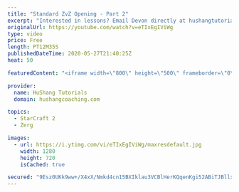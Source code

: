 ```yaml
---
title: "Standard ZvZ Opening - Part 2"
excerpt: "Interested in lessons? Email Devon directly at hushangtutorials@outlook.com ------------------------------------------------------------------------------------------------------- Want to support HuShang Tutorials directly? Patreon is a website where you can contribute a monthly donation that will help"
originalUrl: https://youtube.com/watch?v=eTIxEgIViWg
type: video
price: Free
length: PT12M35S
publishedDateTime: 2020-05-27T21:40:25Z
heat: 50

featuredContent: "<iframe width=\"800\" height=\"500\" frameborder=\"0\" src=\"https://www.youtube.com/embed/eTIxEgIViWg\" allow=\"accelerometer; autoplay; encrypted-media; gyroscope; picture-in-picture\" allowfullscreen></iframe>"

provider:
  name: HuShang Tutorials
  domain: hushangcoaching.com

topics:
  - StarCraft 2
  - Zerg

images:
  - url: https://i.ytimg.com/vi/eTIxEgIViWg/maxresdefault.jpg
    width: 1280
    height: 720
    isCached: true

secured: "9Esz0UKk9ww+/X4xX/Nmkd4cn15BXIklau3VCBlHerKQqenKgi52ABiTJBllxITQIkPwe+pJfpGoq+TvWEaKyIG8p6zdfOWu78eXAdsuiVJ4zt0OukY0K9VK17qwcNGBNCUakl+o+BGihOi5ZvqUw3kRmbYvQPsZfvp4Ao6s64MNXvUzx2y9Afv6qWk5PxD3MhUoDbF7MwIjdJC3ZmUvMKky50kQ6NLturaTHryN0lrYVuN1S+GWNOJIR2GfBD0t3jatlkf88BaDK40Ws0OUfkvTJWlLSTiGlKjwSV5JWIlPUDiU5Og48/CcXbOJ3vgVc4NrDD8tftcOuNxhwfrdKekdv/oZ3NVsdPSJD09VHR1NzoYKpMFWJoBlTPZpyE8M0sYClM1Bqrxh92o0PFrlQ7BIONZXcgoFiXqEawrr0oc=;3h66z3RnQHxE88hFAVrLgw=="
---
```


